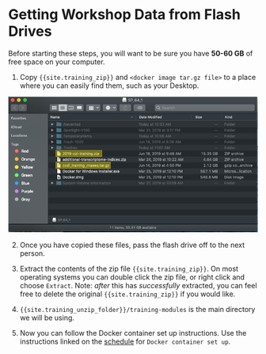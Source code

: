 # Getting Workshop Data from Flash Drives

Before starting these steps, you will want to be sure you have **50-60 GB** of free
space on your computer.

1. Copy `{{site.training_zip}}` and `<docker image tar.gz file>` to a place where
you can easily find them, such as your Desktop.

![flashdrive](screenshots/flashdrive_contents.png)

2. Once you have copied these files, pass the flash drive off to the next person.

3. Extract the contents of the zip file `{{site.training_zip}}`. On most operating
systems you can double click the zip file, or right click and choose `Extract`.
Note: *after* this has *successfully* extracted, you can feel free to
delete the original `{{site.training_zip}}` if you would like.

4. `{{site.training_unzip_folder}}/training-modules` is the main directory we will be using.

5. Now you can follow the Docker container set up instructions.
Use the instructions linked on the [schedule](./SCHEDULE.md) for `Docker container set up`.
